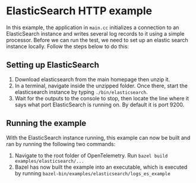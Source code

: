 # ElasticSearch HTTP example

In this example, the application in `main.cc` initializes a connection to an ElasticSearch instance and writes several log records to it using a simple processor. Before we can run the test, we need to set up an elastic search instance locally. Follow the steps below to do this:

## Setting up ElasticSearch
1. Download elasticsearch from the main homepage then unzip it.
2. In a terminal, navigate inside the unzipped folder. Once there, start the elasticsearch instance by typing `./bin/elasticsearch`.
3. Wait for the outputs to the console to stop, then locate the line where it says what port ElasticSearch is running on. By default it is port 9200.

## Running the example
With the ElasticSearch instance running, this example can now be built and ran by running the following two commands:

1. Navigate to the root folder of OpenTelemetry. Run `bazel build examples/elasticsearch/...`
2. Bazel has now built the example into an executable, which is executed by running `bazel-bin/examples/elasticsearch/logs_es_example`
